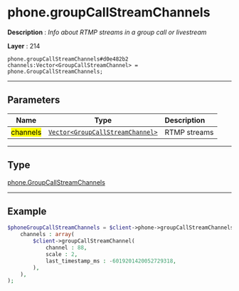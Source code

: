# phone.groupCallStreamChannels

**Description** : *Info about RTMP streams in a group call or livestream*

**Layer** : 214

```tl
phone.groupCallStreamChannels#d0e482b2 channels:Vector<GroupCallStreamChannel> = phone.GroupCallStreamChannels;
```

---

## Parameters

| Name | Type | Description |
| :---: | :---: | :--- |
| <mark>channels</mark> | [`Vector<GroupCallStreamChannel>`](type/GroupCallStreamChannel) | RTMP streams |

---

## Type

[phone.GroupCallStreamChannels](type/phone.GroupCallStreamChannels)

---

## Example

```php
$phoneGroupCallStreamChannels = $client->phone->groupCallStreamChannels(
	channels : array(
		$client->groupCallStreamChannel(
			channel : 88,
			scale : 2,
			last_timestamp_ms : -6019201420052729318,
		),
	),
);
```